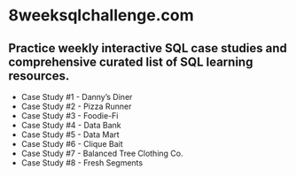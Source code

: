 # 8weeksqlchallenge.com
Practice weekly interactive SQL case studies and comprehensive curated list of SQL learning resources. 
-----------
- Case Study #1 - Danny’s Diner
- Case Study #2 - Pizza Runner
- Case Study #3 - Foodie-Fi
- Case Study #4 - Data Bank
- Case Study #5 - Data Mart
- Case Study #6 - Clique Bait
- Case Study #7 - Balanced Tree Clothing Co.
- Case Study #8 - Fresh Segments

